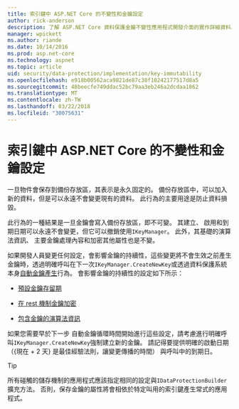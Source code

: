 ```yaml
---
title: 索引鍵中 ASP.NET Core 的不變性和金鑰設定
author: rick-anderson
description: 了解 ASP.NET Core 資料保護金鑰不變性應用程式開發介面的實作詳細資料。
manager: wpickett
ms.author: riande
ms.date: 10/14/2016
ms.prod: asp.net-core
ms.technology: aspnet
ms.topic: article
uid: security/data-protection/implementation/key-immutability
ms.openlocfilehash: e918b00562aca9821de87c38f10242177517d8a5
ms.sourcegitcommit: 48beecfe749ddac52bc79aa3eb246a2dcdaa1862
ms.translationtype: MT
ms.contentlocale: zh-TW
ms.lasthandoff: 03/22/2018
ms.locfileid: "30075631"
---
```

# <a name="key-immutability-and-key-settings-in-aspnet-core"></a>索引鍵中 ASP.NET Core 的不變性和金鑰設定

一旦物件會保存到備份存放區，其表示是永久固定的。 備份存放區中，可以加入新的資料，但是可以永遠不會變更現有的資料。 此行為的主要用途是防止資料損毀。

此行為的一種結果是一旦金鑰會寫入備份存放區，即不可變。 其建立、 啟用和到期日期可以永遠不會變更，但它可以撤銷使用`IKeyManager`。 此外，其基礎的演算法資訊、 主要金鑰處理內容和加密其他屬性也是不變。

如果開發人員變更任何設定，會影響金鑰的持續性，這些變更將不會生效之前產生金鑰時，透過明確呼叫在下一次`IKeyManager.CreateNewKey`或透過資料保護系統本身[自動金鑰產生](xref:security/data-protection/implementation/key-management#data-protection-implementation-key-management)行為。 會影響金鑰的持續性的設定如下所示：

* [預設金鑰存留期](xref:security/data-protection/implementation/key-management#data-protection-implementation-key-management)

* [在 rest 機制金鑰加密](xref:security/data-protection/implementation/key-encryption-at-rest#data-protection-implementation-key-encryption-at-rest)

* [包含金鑰的演算法資訊](xref:security/data-protection/configuration/overview#changing-algorithms-with-usecryptographicalgorithms)

如果您需要早於下一步 自動金鑰循環時間開始進行這些設定，請考慮進行明確呼叫`IKeyManager.CreateNewKey`強制建立新的金鑰。 請記得要提供明確的啟動日期 （{現在 + 2 天} 是最佳經驗法則，讓變更傳播的時間） 與呼叫中的到期日。

>[!TIP]
> 所有碰觸的儲存機制的應用程式應該指定相同的設定與`IDataProtectionBuilder`擴充方法。 否則，保存金鑰的屬性將會相依於特定叫用的索引鍵產生常式的應用程式。
